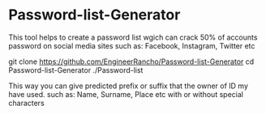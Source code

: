 # Password-list-Generator
This tool helps to create a password list wgich can crack 50% of accounts password on social media sites such as: Facebook, Instagram, Twitter etc

git clone https://github.com/EngineerRancho/Password-list-Generator
cd Password-list-Generator
./Password-list

This way you can give predicted prefix or suffix that the owner of ID my have used. such as: Name, Surname, Place etc with or without special characters
